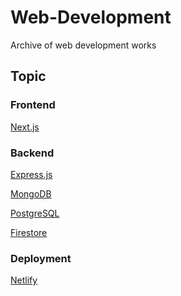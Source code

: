 # Web-Development
Archive of web development works

## Topic

### Frontend

[Next.js](https://nextui.org/docs/guide/getting-started)

### Backend

[Express.js]()

[MongoDB]()

[PostgreSQL]()

[Firestore]()

### Deployment

[Netlify](https://app.netlify.com/teams/justinyeh1995/overview)

